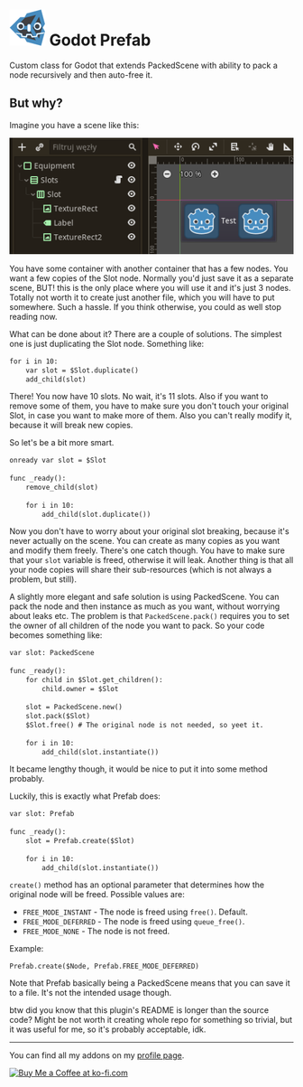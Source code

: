 # <img src="Media/Icon.png" width="64" height="64"> Godot Prefab

Custom class for Godot that extends PackedScene with ability to pack a node recursively and then auto-free it.

## But why?

Imagine you have a scene like this:

![](Media/ReadmeExample.png)

You have some container with another container that has a few nodes. You want a few copies of the Slot node. Normally you'd just save it as a separate scene, BUT! this is the only place where you will use it and it's just 3 nodes. Totally not worth it to create just another file, which you will have to put somewhere. Such a hassle. If you think otherwise, you could as well stop reading now.

What can be done about it? There are a couple of solutions. The simplest one is just duplicating the Slot node. Something like:
```GDScript
for i in 10:
    var slot = $Slot.duplicate()
    add_child(slot)
```
There! You now have 10 slots. No wait, it's 11 slots. Also if you want to remove some of them, you have to make sure you don't touch your original Slot, in case you want to make more of them. Also you can't really modify it, because it will break new copies.

So let's be a bit more smart.
```GDScript
onready var slot = $Slot

func _ready():
    remove_child(slot)

    for i in 10:
        add_child(slot.duplicate())
```
Now you don't have to worry about your original slot breaking, because it's never actually on the scene. You can create as many copies as you want and modify them freely. There's one catch though. You have to make sure that your `slot` variable is freed, otherwise it will leak. Another thing is that all your node copies will share their sub-resources (which is not always a problem, but still).

A slightly more elegant and safe solution is using PackedScene. You can pack the node and then instance as much as you want, without worrying about leaks etc. The problem is that `PackedScene.pack()` requires you to set the owner of all children of the node you want to pack. So your code becomes something like:
```GDScript
var slot: PackedScene

func _ready():
    for child in $Slot.get_children():
        child.owner = $Slot

    slot = PackedScene.new()
    slot.pack($Slot)
    $Slot.free() # The original node is not needed, so yeet it.

    for i in 10:
        add_child(slot.instantiate())
```
It became lengthy though, it would be nice to put it into some method probably.

Luckily, this is exactly what Prefab does:
```GDScript
var slot: Prefab

func _ready():
    slot = Prefab.create($Slot)

    for i in 10:
        add_child(slot.instantiate())
```
`create()` method has an optional parameter that determines how the original node will be freed. Possible values are:
- `FREE_MODE_INSTANT` - The node is freed using `free()`. Default.
- `FREE_MODE_DEFERRED` - The node is freed using `queue_free()`.
- `FREE_MODE_NONE` - The node is not freed.

Example:
```GDScript
Prefab.create($Node, Prefab.FREE_MODE_DEFERRED)
```

Note that Prefab basically being a PackedScene means that you can save it to a file. It's not the intended usage though.

btw did you know that this plugin's README is longer than the source code? Might be not worth it creating whole repo for something so trivial, but it was useful for me, so it's probably acceptable, idk.

___
You can find all my addons on my [profile page](https://github.com/KoBeWi).

<a href='https://ko-fi.com/W7W7AD4W4' target='_blank'><img height='36' style='border:0px;height:36px;' src='https://cdn.ko-fi.com/cdn/kofi1.png?v=3' border='0' alt='Buy Me a Coffee at ko-fi.com' /></a>
